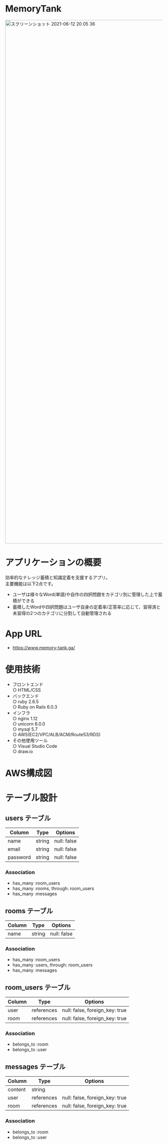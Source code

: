 # MemoryTank

<img width="1670" alt="スクリーンショット 2021-06-12 20 05 36" src="https://user-images.githubusercontent.com/75885767/121773812-765b1100-cbb9-11eb-9e5a-828b8d9b3e01.png">

# アプリケーションの概要
効率的なナレッジ蓄積と知識定着を支援するアプリ。<br>
主要機能は以下2点です。<br>
- ユーザは様々なWord(単語)や自作の四択問題をカテゴリ別に管理した上で蓄積ができる
- 蓄積したWordや四択問題はユーザ自身の定着率/正答率に応じて、習得済と未習得の2つのカテゴリに分割して自動管理される<br>

# App URL
- https://www.memory-tank.ga/

# 使用技術
- フロントエンド<br>
  ○ HTML/CSS
- バックエンド<br>
  ○ ruby 2.6.5<br>
  ○ Ruby on Rails 6.0.3
- インフラ<br>
  ○ nginx 1.12<br>
  ○ unicorn 6.0.0<br>
  ○ mysql 5.7<br>
  ○ AWS(EC2/VPC/ALB/ACM/Route53/RDS)<br>
- その他使用ツール<br>
  ○ Visual Studio Code<br>
  ○ draw.io

# AWS構成図


# テーブル設計

## users テーブル

| Column   | Type   | Options     |
| -------- | ------ | ----------- |
| name     | string | null: false |
| email    | string | null: false |
| password | string | null: false |

### Association

- has_many :room_users
- has_many :rooms, through: room_users
- has_many :messages

## rooms テーブル

| Column | Type   | Options     |
| ------ | ------ | ----------- |
| name   | string | null: false |

### Association

- has_many :room_users
- has_many :users, through: room_users
- has_many :messages

## room_users テーブル

| Column | Type       | Options                        |
| ------ | ---------- | ------------------------------ |
| user   | references | null: false, foreign_key: true |
| room   | references | null: false, foreign_key: true |

### Association

- belongs_to :room
- belongs_to :user

## messages テーブル

| Column  | Type       | Options                        |
| ------- | ---------- | ------------------------------ |
| content | string     |                                |
| user    | references | null: false, foreign_key: true |
| room    | references | null: false, foreign_key: true |

### Association

- belongs_to :room
- belongs_to :user
